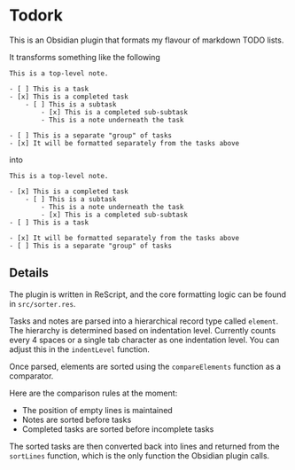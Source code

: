 # Todork

This is an Obsidian plugin that formats my flavour of markdown TODO lists.

It transforms something like the following

```
This is a top-level note.

- [ ] This is a task
- [x] This is a completed task
	- [ ] This is a subtask
		- [x] This is a completed sub-subtask
		- This is a note underneath the task

- [ ] This is a separate "group" of tasks
- [x] It will be formatted separately from the tasks above
```

into

```
This is a top-level note.

- [x] This is a completed task
	- [ ] This is a subtask
		- This is a note underneath the task
		- [x] This is a completed sub-subtask
- [ ] This is a task

- [x] It will be formatted separately from the tasks above
- [ ] This is a separate "group" of tasks
```

## Details

The plugin is written in ReScript, and the core formatting logic can be found in `src/sorter.res`. 

Tasks and notes are parsed into a hierarchical record type called `element`.
The hierarchy is determined based on indentation level. Currently counts every 4 spaces or a single
tab character as one indentation level. You can adjust this in the `indentLevel` function.

Once parsed, elements are sorted using the `compareElements` function as a comparator.

Here are the comparison rules at the moment:

- The position of empty lines is maintained
- Notes are sorted before tasks
- Completed tasks are sorted before incomplete tasks

The sorted tasks are then converted back into lines and returned from the `sortLines` function, which
is the only function the Obsidian plugin calls.
